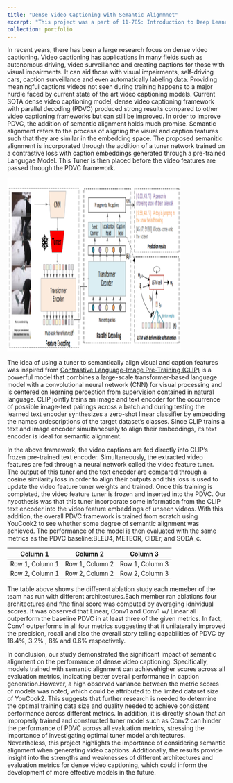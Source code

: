 ```yaml
---
title: "Dense Video Captioning with Semantic Alignmnet"
excerpt: "This project was a part of 11-785: Introduction to Deep Leanring<br/><img src='/images/modified pdvc.png'>"
collection: portfolio
---
```


In recent years, there has been a large research focus on dense video captioning. Video captioning has applications in many fields such as autonomous driving, 
video surveillance and creating captions for those with visual impairments. It can aid those with visual impairments, self-driving cars, caption surveillance 
and even automatically labeling data. Providing meaningful captions videos not seen during training happens to a major hurdle faced by current state of the art 
video captioning models. Current SOTA dense video captioning model, dense video captioning framework with parallel decoding (PDVC) produced strong results
compared to other video captioning frameworks but can still be improved. In order to improve PDVC, the addition of semantic alignment holds much promise. 
Semantic alignment refers to the process of aligning the visual and caption features such that they are similar in the embedding space. The proposed semanitic 
alignment is incorporated through the addition of a tuner network trained on a contrastive loss with caption embeddings generated through a pre-trained Langugae Model.
This Tuner is then placed before the video features are passed through the PDVC framework. 

<img width ="400" height ="400" src='/images/modified pdvc.png'>

The idea of using a tuner to semantically align visual and caption features was inspired from [Contrastive Language-Image Pre-Training (CLIP)]("https://github.com/openai/CLIP") is a powerful model that combines a large-scale transformer-based language model with a convolutional neural network (CNN) for visual processing and is centered on learning perception from supervision contained in natural language. CLIP jointly trains an image and text encoder for the occurrence of possible image-text pairings across a batch and during testing the learned text encoder synthesizes a zero-shot linear classifier by embedding the names ordescriptions of the target dataset’s classes. Since CLIP trains a text and image encoder simultaneously to align their embeddings, its text encoder is ideal for semantic alignment. 

In the above framework, the video captions are fed directly into CLIP’s frozen pre-trained text encoder. Simultaneously, the extracted video features are fed through 
a neural network called the video feature tuner. The output of this tuner and the text encoder are compared through a cosine similarity loss in order to align their 
outputs and this loss is used to update the video feature tuner weights and trained. Once this training is completed, the video feature tuner is frozen and inserted 
into the PDVC. Our hypothesis was that this tuner incorporate some information from the CLIP text encoder into the video feature embeddings of unseen videos. With this 
addition, the overall PDVC framework is trained from scratch using YouCook2 to see whether some degree of semantic alignment was achieved. The performance of the model 
is then evaluated with the same metrics as the PDVC baseline:BLEU4, METEOR, CIDEr, and SODA_c. 

| Column 1 | Column 2 | Column 3 |
| -------- | -------- | -------- |
| Row 1, Column 1 | Row 1, Column 2 | Row 1, Column 3 |
| Row 2, Column 1 | Row 2, Column 2 | Row 2, Column 3 |

The table above shows the different ablation study each memeber of the team has run with different architectures.Each member ran ablations four architectures and fthe final score was computed by averaging idnividual scores. It was observed that Linear, Conv1 and Conv1 w/ Linear all outperform the baseline PDVC in at least three of the given metrics. In fact, Conv1 outperforms in all four metrics suggesting that it unilaterally improved the precision, recall and also the overall story telling capabilities of PDVC by 18.4%, 3.2% , 8% and 0.6% respectively.

In conclusion, our study demonstrated the significant impact of semantic alignment on the performance of dense video captioning. Specifically, models trained with semantic alignment can achievehigher scores across all evaluation metrics, indicating better overall performance in caption generation.However, a high observed variance between the metric scores of models was noted, which could be attributed to the limited dataset size of YouCook2. This suggests that further research is needed to determine the optimal training data size and quality needed to achieve consistent performance across different metrics. In addition, it is directly shown that an improperly trained and constructed tuner model such as Conv2 can hinder the performance of PDVC across all evaluation metrics, stressing the importance of investigating optimal tuner model architectures. Nevertheless, this project highlights the importance of considering semantic alignment when generating video captions. Additionally, the results provide insight into the strengths and weaknesses of different architectures and evaluation metrics for dense video captioning, which could inform the development of more effective models in the future.

